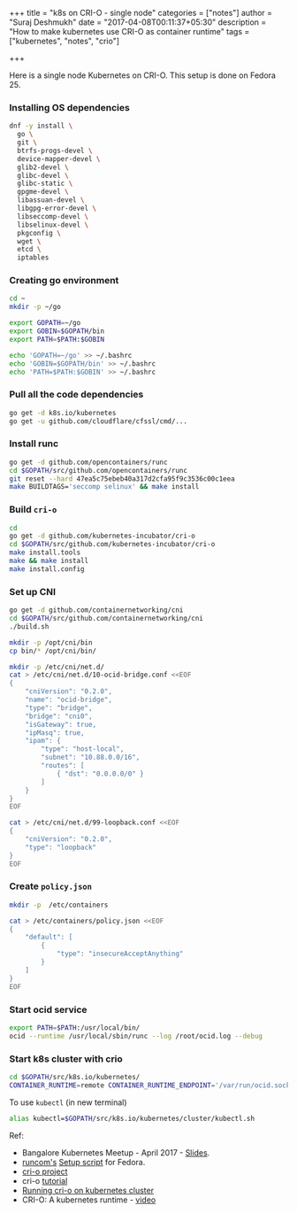 +++
title = "k8s on CRI-O - single node"
categories = ["notes"]
author = "Suraj Deshmukh"
date = "2017-04-08T00:11:37+05:30"
description = "How to make kubernetes use CRI-O as container runtime"
tags = ["kubernetes", "notes", "crio"]

+++

Here is a single node Kubernetes on CRI-O. This setup is done on Fedora 25.

### Installing OS dependencies

```bash
dnf -y install \
  go \
  git \
  btrfs-progs-devel \
  device-mapper-devel \
  glib2-devel \
  glibc-devel \
  glibc-static \
  gpgme-devel \
  libassuan-devel \
  libgpg-error-devel \
  libseccomp-devel \
  libselinux-devel \
  pkgconfig \
  wget \
  etcd \
  iptables
```

### Creating go environment

```bash
cd ~
mkdir -p ~/go

export GOPATH=~/go
export GOBIN=$GOPATH/bin
export PATH=$PATH:$GOBIN

echo 'GOPATH=~/go' >> ~/.bashrc
echo 'GOBIN=$GOPATH/bin' >> ~/.bashrc
echo 'PATH=$PATH:$GOBIN' >> ~/.bashrc
```

### Pull all the code dependencies

```bash
go get -d k8s.io/kubernetes
go get -u github.com/cloudflare/cfssl/cmd/...
```

### Install runc

```bash
go get -d github.com/opencontainers/runc
cd $GOPATH/src/github.com/opencontainers/runc
git reset --hard 47ea5c75ebeb40a317d2cfa95f9c3536c00c1eea
make BUILDTAGS='seccomp selinux' && make install
```

### Build `cri-o`

```bash
cd
go get -d github.com/kubernetes-incubator/cri-o
cd $GOPATH/src/github.com/kubernetes-incubator/cri-o
make install.tools
make && make install
make install.config
```

### Set up CNI

```bash
go get -d github.com/containernetworking/cni
cd $GOPATH/src/github.com/containernetworking/cni
./build.sh

mkdir -p /opt/cni/bin
cp bin/* /opt/cni/bin/

mkdir -p /etc/cni/net.d/
cat > /etc/cni/net.d/10-ocid-bridge.conf <<EOF
{
    "cniVersion": "0.2.0",
    "name": "ocid-bridge",
    "type": "bridge",
    "bridge": "cni0",
    "isGateway": true,
    "ipMasq": true,
    "ipam": {
        "type": "host-local",
        "subnet": "10.88.0.0/16",
        "routes": [
            { "dst": "0.0.0.0/0" }
        ]
    }
}
EOF

cat > /etc/cni/net.d/99-loopback.conf <<EOF
{
    "cniVersion": "0.2.0",
    "type": "loopback"
}
EOF
```

### Create `policy.json`

```bash
mkdir -p  /etc/containers

cat > /etc/containers/policy.json <<EOF
{
    "default": [
        {
            "type": "insecureAcceptAnything"
        }
    ]
}
EOF
```

### Start ocid service

```bash
export PATH=$PATH:/usr/local/bin/
ocid --runtime /usr/local/sbin/runc --log /root/ocid.log --debug
```

### Start k8s cluster with crio

```bash
cd $GOPATH/src/k8s.io/kubernetes/
CONTAINER_RUNTIME=remote CONTAINER_RUNTIME_ENDPOINT='/var/run/ocid.sock --runtime-request-timeout=15m' ./hack/local-up-cluster.sh
```

To use `kubectl` (in new terminal)

```bash
alias kubectl=$GOPATH/src/k8s.io/kubernetes/cluster/kubectl.sh
```

Ref:

- Bangalore Kubernetes Meetup - April 2017 - [Slides](https://docs.google.com/presentation/d/1tP7b1e1fy-n3_v5bilDLjOAheZGu602B3WK-1kxXkVo/edit?usp=sharing).
- [runcom's](https://twitter.com/runc0m) [Setup script](https://gist.github.com/runcom/ba58bf2f64e38d9f5d376d587751a0f9#file-fedora_25) for Fedora.
- [cri-o project](https://github.com/kubernetes-incubator/cri-o)
- cri-o [tutorial](https://github.com/kubernetes-incubator/cri-o/blob/master/tutorial.md)
- [Running cri-o on kubernetes cluster](https://github.com/kubernetes-incubator/cri-o/blob/master/kubernetes.md)
- CRI-O: A kubernetes runtime - [video](https://www.youtube.com/watch?v=R-p7BXhtodo)
